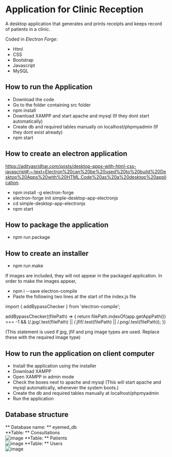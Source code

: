 # Application for Clinic Reception
A desktop application that generates and prints receipts and keeps record of patients in a clinic. 



Coded in *Electron Forge*: 
- Html 
- CSS 
- Bootstrap 
- Javascript
- MySQL 

## How to run the Application
- Download the code
- Go to the folder containing src folder
- npm install
- Download XAMPP and start apache and mysql (If they dont start automatically)
- Create db and required tables manually on localhost/phpmyadmin (If they dont exist already)
- npm start

## How to create an electron application
https://adityasridhar.com/posts/desktop-apps-with-html-css-javascript#:~:text=Electron%20can%20be%20used%20to%20build%20Desktop%20Apps%20with%20HTML,Code%20as%20a%20desktop%20application.

- npm install -g electron-forge 
- electron-forge init simple-desktop-app-electronjs
- cd simple-desktop-app-electronjs
- npm start

## How to package the application
- npm run package

## How to create an installer
- npm run make <br>

If images are included, they will not appear in the packaged application. In order to make the images appear,
- npm i --save electron-compile 
- Paste the following two lines at the start of the index.js file <br>


import { addBypassChecker } from 'electron-compile';


addBypassChecker((filePath) => { return filePath.indexOf(app.getAppPath()) === -1 && (/.jpg/.test(filePath) || /.jfif/.test(filePath) || /.png/.test(filePath)); })


(This statement is used if jpg, jfif and png image types are used. Replace these with the required image type)
  
## How to run the application on client computer
- Install the application using the installer
- Download XAMPP
- Open XAMPP in admin mode
- Check the boxes next to apache and mysql (This will start apache and mysql automatically, whenever the system boots.)
- Create the db and required tables manually at localhost/phpmyadmin
- Run the application

## Database structure
** Database name: ** eyemed_db <br>
**Table: ** Consultations <br>
![image](https://user-images.githubusercontent.com/56760682/188235247-76c71dba-9567-4d15-9156-95ec5b7d5eff.png)
**Table: ** Patients <br>
![image](https://user-images.githubusercontent.com/56760682/188235493-3cbe4cae-cca4-435b-8c6e-b9e3804d7451.png)
**Table: ** Users <br>
![image](https://user-images.githubusercontent.com/56760682/188235536-cc828466-37de-4bd3-bb79-b61a7ae65524.png)

